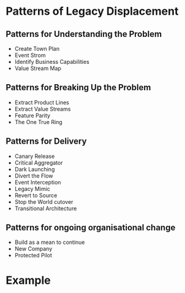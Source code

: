 # Patterns of Legacy Displacement


## Patterns for Understanding the Problem

- Create Town Plan
- Event Strom
- Identify Business Capabilities
- Value Stream Map

## Patterns for Breaking Up the Problem

- Extract Product Lines
- Extract Value Streams
- Feature Parity
- The One True Ring

## Patterns for Delivery

- Canary Release
- Critical Aggregator
- Dark Launching
- Divert the Flow
- Event Interception
- Legacy Mimic
- Revert to Source
- Stop the World cutover
- Transitional Architecture

## Patterns for ongoing organisational change

- Build as a mean to continue
- New Company
- Protected Pilot


# Example



